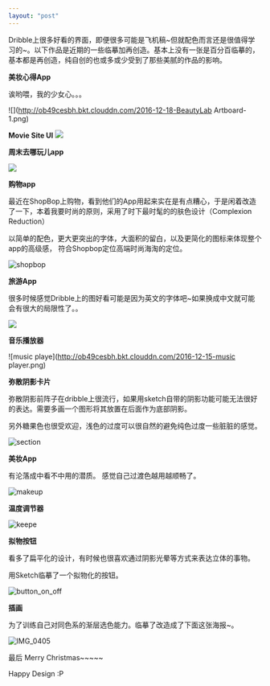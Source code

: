 ```yaml
---
layout: "post"
---
```


Dribble上很多好看的界面，即便很多可能是飞机稿~但就配色而言还是很值得学习的~。以下作品是近期的一些临摹加再创造。基本上没有一张是百分百临摹的，基本都是再创造，纯自创的也或多或少受到了那些美腻的作品的影响。 



**美妆心得App**

诶哟喂，我的少女心。。。

![](http://ob49cesbh.bkt.clouddn.com/2016-12-18-BeautyLab Artboard-1.png)



**Movie Site UI**
![](http://ob49cesbh.bkt.clouddn.com/2016-12-18-movieapp.png)


**周末去哪玩儿app**

![](http://ob49cesbh.bkt.clouddn.com/2016-12-20-Fun.png)



**购物app**

最近在ShopBop上购物，看到他们的App用起来实在是有点糟心，于是闲着改造了一下，本着我要时尚的原则，采用了时下最时髦的的肤色设计（Complexion Reduction）

以简单的配色，更大更突出的字体，大面积的留白，以及更简化的图标来体现整个app的高级感， 符合Shopbop定位高端时尚海淘的定位。 


![shopbop](http://ob49cesbh.bkt.clouddn.com/2016-12-15-shopbop.png)




**旅游App**

很多时候感觉Dribble上的图好看可能是因为英文的字体吧~如果换成中文就可能会有很大的局限性了。。


![](http://ob49cesbh.bkt.clouddn.com/2016-12-19-TravelApp.png)



**音乐播放器**

![music playe](http://ob49cesbh.bkt.clouddn.com/2016-12-15-music player.png)


**弥散阴影卡片**

弥散阴影前阵子在dribble上很流行，如果用sketch自带的阴影功能可能无法很好的表达。需要多画一个图形将其放置在后面作为底部阴影。

另外糖果色也很受欢迎，浅色的过度可以很自然的避免纯色过度一些脏脏的感觉。 


![section](http://ob49cesbh.bkt.clouddn.com/2016-12-15-section.png)



**美妆App**

有沦落成中看不中用的潜质。
感觉自己过渡色越用越顺畅了。 

![makeup](http://ob49cesbh.bkt.clouddn.com/2016-12-16-MakeUpStudioIllustration.png)


**温度调节器**

![keepe](http://ob49cesbh.bkt.clouddn.com/2016-12-15-keeper-1.png)



**拟物按钮**

看多了扁平化的设计，有时候也很喜欢通过阴影光晕等方式来表达立体的事物。

用Sketch临摹了一个拟物化的按钮。 

![button_on_off](http://ob49cesbh.bkt.clouddn.com/2016-12-15-button_on_off.png)


**插画**

为了训练自己对同色系的渐层选色能力。临摹了改造成了下面这张海报~。


![IMG_0405](http://ob49cesbh.bkt.clouddn.com/2016-12-15-IMG_0405.png)

最后 Merry Christmas~~~~~

Happy Design :P





